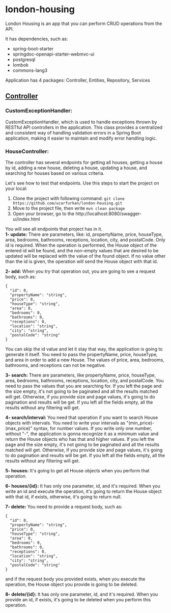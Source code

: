 # london-housing
London Housing is an app that you can perform CRUD operations from the API.

It has dependencies, such as:
- spring-boot-starter
- springdoc-openapi-starter-webmvc-ui
- postgresql
- lombok
- commons-lang3

Application has 4 packages: Controller, Entities, Repository, Services

## <ins>Controller</ins>
### CustomExceptionHandler:
CustomExceptionHandler, which is used to handle exceptions thrown by RESTful API controllers in the application. This class provides a centralized and consistent way of handling validation errors in a Spring Boot application, making it easier to maintain and modify error handling logic.

### HouseController:
The controller has several endpoints for getting all houses, getting a house by id, adding a new house, deleting a house, updating a house, and searching for houses based on various criteria.

Let's see how to test that endpoints. Use this steps to start the project on your local:
1. Clone the project with following command: `git clone https://github.com/ucarfurkan/london-housing.git`
2. Move to the project file, then write `mvn clean package`
3. Open your browser, go to the http://localhost:8080/swagger-ui/index.html

You will see all endpoints that project has in it.  
**1- update:** There are parameters, like: id, propertyName, price, houseType, area, bedrooms, bathrooms, receptions, location, city, and postalCode. Only id is required. When the operation is performed, the House object of the entered id will be found, and the non-empty values that are desired to be updated will be replaced with the value of the found object. If no value other than the id is given, the operation will send the House object with that id.

**2- add:** When you try that operation out, you are going to see a request body, such as:
```
{
  "id": 0,
  "propertyName": "string",
  "price": 0,
  "houseType": "string",
  "area": 0,
  "bedrooms": 0,
  "bathrooms": 0,
  "receptions": 0,
  "location": "string",
  "city": "string",
  "postalCode": "string"
}
```
You can skip the id value and let it stay that way, the application is going to generate it itself. You need to pass the propertyName, price, houseType, and area in order to add a new House. The values of price, area, bedrooms, bathrooms, and receptions can not be negative.

**3- search:** There are parameters, like propertyName, price, houseType, area, bedrooms, bathrooms, receptions, location, city, and postalCode. You need to pass the values that you are searching for. If you left the page and the size empty, it's not going to be paginated and all the results matched will get. Otherwise, if you provide size and page values, it's going to do pagination and results will be get. If you left all the fields empty, all the results without any filtering will get.

**4- search/interval:** You need that operation if you want to search House objects with intervals. You need to write your intervals as "(min_price)-(max_price)" syntax, for number values. If you write only one number, without "-", the application is gonna recognize it as a minimum value and return the House objects who has that and higher values. If you left the page and the size empty, it's not going to be paginated and all the results matched will get. Otherwise, if you provide size and page values, it's going to do pagination and results will be get. If you left all the fields empty, all the results without any filtering will get.

**5- houses:** It's going to get all House objects when you perform that operation.

**6- houses/{id}:** It has only one parameter, id, and it's required. When you write an id and execute the operation, it's going to return the House object with that id, if exists, otherwise, it's going to return null.

**7- delete:** You need to provide a request body, such as:

```
{
  "id": 0,
  "propertyName": "string",
  "price": 0,
  "houseType": "string",
  "area": 0,
  "bedrooms": 0,
  "bathrooms": 0,
  "receptions": 0,
  "location": "string",
  "city": "string",
  "postalCode": "string"
}
```

and if the request body you provided exists, when you execute the operation, the House object you provide is going to be deleted.

**8- delete/{id}:** It has only one parameter, id, and it's required. When you provide an id, if exists, it's going to be deleted when you perform this operation.


 
